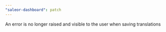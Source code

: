 ```yaml
---
"saleor-dashboard": patch
---
```


An error is no longer raised and visible to the user when saving translations
